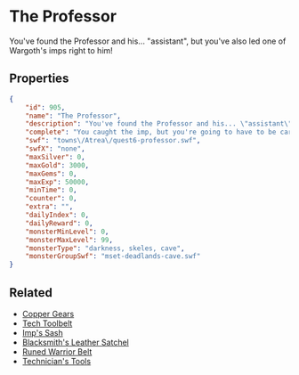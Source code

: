 # The Professor

You've found the Professor and his... "assistant", but you've also led one of Wargoth's imps right to him!

## Properties

```json
{
    "id": 905,
    "name": "The Professor",
    "description": "You've found the Professor and his... \"assistant\", but you've also led one of Wargoth's imps right to him!",
    "complete": "You caught the imp, but you're going to have to be careful and try to keep the Professor safe!",
    "swf": "towns\/Atrea\/quest6-professor.swf",
    "swfX": "none",
    "maxSilver": 0,
    "maxGold": 3000,
    "maxGems": 0,
    "maxExp": 50000,
    "minTime": 0,
    "counter": 0,
    "extra": "",
    "dailyIndex": 0,
    "dailyReward": 0,
    "monsterMinLevel": 0,
    "monsterMaxLevel": 99,
    "monsterType": "darkness, skeles, cave",
    "monsterGroupSwf": "mset-deadlands-cave.swf"
}
```

## Related

- [Copper Gears](../items/6939-copper-gears.md)
- [Tech Toolbelt](../items/6940-tech-toolbelt.md)
- [Imp's Sash](../items/6941-imp-s-sash.md)
- [Blacksmith's Leather Satchel](../items/6942-blacksmith-s-leather-satchel.md)
- [Runed Warrior Belt](../items/6943-runed-warrior-belt.md)
- [Technician's Tools](../items/6944-technician-s-tools.md)

